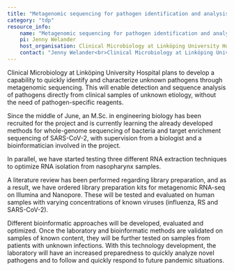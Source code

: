 ```yaml
---
title: "Metagenomic sequencing for pathogen identification and analysis"
category: "tdp"
resource_info:
    name: "Metagenomic sequencing for pathogen identification and analysis"
    pi: Jenny Welander
    host_organisation: Clinical Microbiology at Linköping University Hospital
    contact: "Jenny Welander<br>Clinical Microbiology at Linköping University Hospital<br>Email: [jenny.welander@regionostergotland.se](mailto:jenny.welander@regionostergotland.se)"
---
```


Clinical Microbiology at Linköping University Hospital plans to develop a capability to quickly identify and characterize unknown pathogens through metagenomic sequencing. This will enable detection and sequence analysis of pathogens directly from clinical samples of unknown etiology, without the need of pathogen-specific reagents.

Since the middle of June, an M.Sc. in engineering biology has been recruited for the project and is currently learning the already developed methods for whole-genome sequencing of bacteria and target enrichment sequencing of SARS-CoV-2, with supervision from a biologist and a bioinformatician involved in the project. 

In parallel, we have started testing three different RNA extraction techniques to optimize RNA isolation from nasopharynx samples. 

A literature review has been performed regarding library preparation, and as a result, we have ordered library preparation kits for metagenomic RNA-seq on Illumina and Nanopore. These will be tested and evaluated on human samples with varying concentrations of known viruses (influenza, RS and SARS-CoV-2). 

Different bioinformatic approaches will be developed, evaluated and optimized. Once the laboratory and bioinformatic methods are validated on samples of known content, they will be further tested on samples from patients with unknown infections. With this technology development, the laboratory will have an increased preparedness to quickly analyze novel pathogens and to follow and quickly respond to future pandemic situations.
